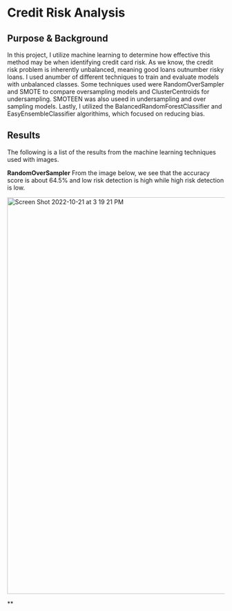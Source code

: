 # Credit Risk Analysis
## Purpose & Background
In this project, I utilize machine learning to determine how effective this method may be when identifying credit card risk. As we know, the credit risk problem is inherently unbalanced, meaning good loans outnumber risky loans. I used anumber of different techniques to train and evaluate models with unbalanced classes. Some techniques used were RandomOverSampler and SMOTE to compare oversampling models and ClusterCentroids for undersampling. SMOTEEN was also useed in undersampling and over sampling models. Lastly, I utilized the BalancedRandomForestClassifier and EasyEnsembleClassifier algorithims, which focused on reducing bias. 

## Results
The following is a list of the results from the machine learning techniques used with images. 

**RandomOverSampler**
From the image below, we see that the accuracy score is about 64.5% and low risk detection is high while high risk detection is low.  

<img width="917" alt="Screen Shot 2022-10-21 at 3 19 21 PM" src="https://user-images.githubusercontent.com/107595127/197296775-b5e547d0-6904-4601-b95c-424a8a2b6468.png">

**

